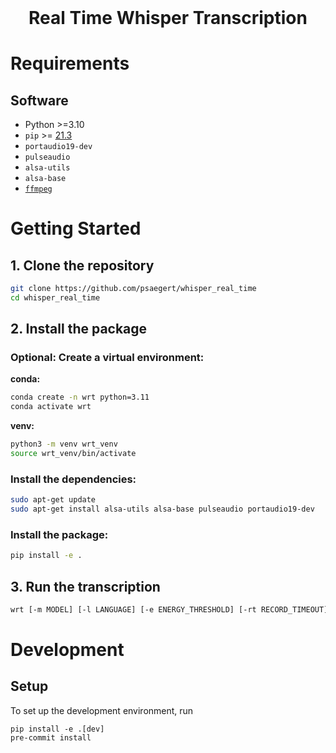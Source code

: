 <h1 align="center" style="margin-top: 0px;">Real Time Whisper Transcription</h1>

# Requirements

## Software
- Python >=3.10
- `pip` >= [21.3](https://pip.pypa.io/en/stable/news/#v21-3)
- `portaudio19-dev`
- `pulseaudio`
- `alsa-utils`
- `alsa-base`
- [`ffmpeg`](https://ffmpeg.org/)


# Getting Started
## 1. Clone the repository

```sh
git clone https://github.com/psaegert/whisper_real_time
cd whisper_real_time
```

## 2. Install the package

### Optional: Create a virtual environment:

**conda:**

```sh
conda create -n wrt python=3.11
conda activate wrt
```

**venv:**

```bash
python3 -m venv wrt_venv
source wrt_venv/bin/activate
```

### Install the dependencies:

```sh
sudo apt-get update
sudo apt-get install alsa-utils alsa-base pulseaudio portaudio19-dev
```

### Install the package:

```sh
pip install -e .
```

## 3. Run the transcription


```sh
wrt [-m MODEL] [-l LANGUAGE] [-e ENERGY_THRESHOLD] [-rt RECORD_TIMEOUT] [-pt PHRASE_TIMEOUT] [--default_microphone DEFAULT_MICROPHONE]
```


# Development

## Setup
To set up the development environment, run

```
pip install -e .[dev]
pre-commit install
```